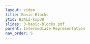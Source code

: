 ```yaml
---
layout: video
title: Basic Blocks 
ytid: BJALZ-kxp38
slides: 3-basic-blocks.pdf
parent: Intermediate Representation 
nav_order: 5
---
```

